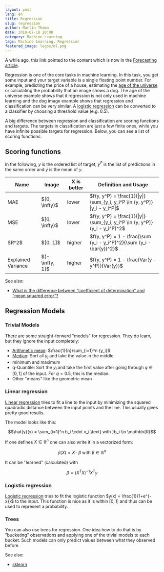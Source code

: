 ```yaml
---
layout: post
lang: en
title: Regression
slug: regression
author: Martin Thoma
date: 2018-07-18 20:00
category: Machine Learning
tags: Machine Learning, Regression
featured_image: logos/ml.png
---
```

<div class="info">A while ago, this link pointed to the content which is now in the <a href="https://martin-thoma.com/forecasting/">Forecasting article</a>.</div>

Regression is one of the core tasks in machine learning. In this task, you get
some input and your target variable is a single floating point number. For
example, predicting the price of a house, estimating the <a href="http://www.u.arizona.edu/~kuchi/Courses/MAT167/Files/LH_LEC.0710.Models.Regression.pdf">age of the universe</a> or calculating the probability that an image shows a dog. The age of the universe
example shows that it regression is not only used in machine learning and the
dog image example shows that regression and classification can be very similar.
A <a href="https://en.wikipedia.org/wiki/Logistic_regression">logistic regression</a>
can be converted to a classifier by choosing a threshold value (e.g. 0.5).

A big difference between regression and classification are scoring functions
and targets. The targets in classification are just a few finite ones, while
you have infinite possible targets for regression. Below, you can see a list
of scoring functions.


## Scoring functions

In the following, $y$ is the ordered list of target, $y^P$ is the list
of predictions in the same order and $\bar{y}$ is the mean of $y$.

<table class="table">
    <thead>
    <tr>
        <th>Name</th>
        <th>Image</th>
        <th>X is better</th>
        <th>Definition and Usage</th>
    </tr>
</thead>
    <tbody>
    <tr>
        <td>MAE</td>
        <td>$[0, \infty)$</td>
        <td>lower</td>
        <td>$f(y, y^P) = \frac{1}{|y|} \sum_{y_i, y_i^P \in (y, y^P)} |y_i - y_i^P|$</td>
    </tr>
    <tr>
        <td>MSE</td>
        <td>$[0, \infty)$</td>
        <td>lower</td>
        <td>$f(y, y^P) = \frac{1}{|y|} \sum_{y_i, y_i^P \in (y, y^P)} (y_i - y_i^P)^2$</td>
    </tr>
    <tr>
        <td>$R^2$</td>
        <td>$[0, 1]$</td>
        <td>higher</td>
        <td>$f(y, y^P) = 1 - \frac{\sum (y_i - y_i^P)^2}{\sum (y_i - \bar{y})^2}$</td>
    </tr>
    <tr>
        <td>Explained Variance</td>
        <td>$(-\infty, 1]$</td>
        <td>higher</td>
        <td>$f(y, y^P) = 1 - \frac{Var(y - y^P)}{Var(y)}$</td>
    </tr>
</tbody>
</table>

See also:

* [What is the difference between “coefficient of determination” and “mean squared error”?](https://stats.stackexchange.com/q/32596/25741)


## Regression Models

### Trivial Models

There are some straight-forward "models" for regression. They do learn, but
they ignore the input completely:

* [Arithmetic mean](https://en.wikipedia.org/wiki/Arithmetic_mean): $\frac{1}{n}\sum_{i=1}^n {y_i}$
* [Median](https://en.wikipedia.org/wiki/Median): Sort all $y_i$ and take the value in the middle
* minimum and maximum
* q-Quantile: Sort the $y_i$ and take the first value after going through $q \in [0, 1]$ of the input. For $q = 0.5$, this
  is the median.
* Other "means" like the geometric mean


### Linear regression

<a href="https://en.wikipedia.org/wiki/Linear_regression">Linear regression</a>
tries to fit a line to the input by minimizing the squared quadradic distance
between the input points and the line. This usually gives pretty good results.

The model looks like this:

$$\hat{y}(x) = \sum_{i=1}^n b_i \cdot x_i \text{ with }b_i \in \mathbb{R}$$

If one defines $X \in \mathbb{R}^n$ one can also write it in a vectorized form:

$$\hat{y}(X) = X \cdot \beta \text{ with }\beta \in \mathbb{R}^n$$

It can be "learned" (calculated) with

$$\beta = {(X^T X)}^{-1} X^T y$$


### Logistic regression

<a href="https://en.wikipedia.org/wiki/Logistic_regression">Logistic regression</a>
tries to fit the logistic function $y(x) = \frac{1}{1+e^{-x}}$ to the input.
This function is nice as it is within $[0, 1]$ and thus can be used to
represent a probability.


### Trees

You can also use trees for regression. One idea how to do that is by
"bucketing" observations and applying one of the trivial models to each bucket.
Such models can only predict values between what they observed before.

See also:

* [sklearn](http://scikit-learn.org/stable/auto_examples/tree/plot_tree_regression.html)
